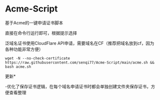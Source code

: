 # Acme-Script
基于Acme的一键申请证书脚本

直接在命令行运行即可，根据提示选择

泛域名证书使用CloudFlare API申请，需要域名在CF（推荐把域名放到cf，因为各种功能非常方便）

```shell
wget -N --no-check-certificate https://raw.githubusercontent.com/senqi77/Acme-Script/main/acme.sh && bash acme.sh
```

更新*

-优化了保存证书逻辑，在每个域名申请证书时都会单独创建文件夹保存证书，方便查看整理
